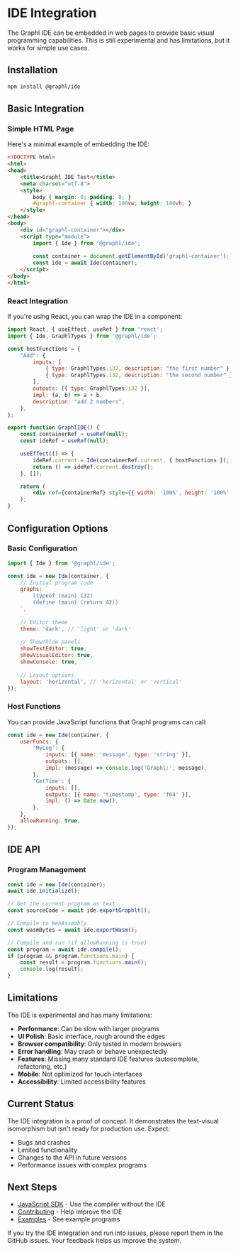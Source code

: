 # IDE Integration

The Graphl IDE can be embedded in web pages to provide basic visual programming capabilities. This is still experimental and has limitations, but it works for simple use cases.

## Installation

```bash
npm install @graphl/ide
```

## Basic Integration

### Simple HTML Page

Here's a minimal example of embedding the IDE:

```html
<!DOCTYPE html>
<html>
<head>
    <title>Graphl IDE Test</title>
    <meta charset="utf-8">
    <style>
        body { margin: 0; padding: 0; }
        #graphl-container { width: 100vw; height: 100vh; }
    </style>
</head>
<body>
    <div id="graphl-container"></div>
    <script type="module">
        import { Ide } from '@graphl/ide';
        
        const container = document.getElementById('graphl-container');
        const ide = await Ide(container);
    </script>
</body>
</html>
```

### React Integration

If you're using React, you can wrap the IDE in a component:

```jsx
import React, { useEffect, useRef } from 'react';
import { Ide, GraphlTypes } from '@graphl/ide';

const hostFunctions = {
    "Add": {
        inputs: [
            { type: GraphlTypes.i32, description: "the first number" },
            { type: GraphlTypes.i32, description: "the second number" },
        ],
        outputs: [{ type: GraphlTypes.i32 }],
        impl: (a, b) => a + b,
        description: "add 2 numbers",
    },
};

export function GraphlIDE() {
    const containerRef = useRef(null);
    const ideRef = useRef(null);

    useEffect(() => {
        ideRef.current = Ide(containerRef.current, { hostFunctions });
        return () => ideRef.current.destroy();
    }, []);

    return (
        <div ref={containerRef} style={{ width: '100%', height: '100%' }} />
    );
}
```

## Configuration Options

### Basic Configuration

```javascript
import { Ide } from '@graphl/ide';

const ide = new Ide(container, {
    // Initial program code
    graphs: `
        (typeof (main) i32)
        (define (main) (return 42))
    `,
    
    // Editor theme
    theme: 'dark', // 'light' or 'dark'
    
    // Show/hide panels
    showTextEditor: true,
    showVisualEditor: true,
    showConsole: true,
    
    // Layout options
    layout: 'horizontal', // 'horizontal' or 'vertical'
});
```

### Host Functions

You can provide JavaScript functions that Graphl programs can call:

```javascript
const ide = new Ide(container, {
    userFuncs: {
        'MyLog': {
            inputs: [{ name: 'message', type: 'string' }],
            outputs: [],
            impl: (message) => console.log('Graphl:', message),
        },
        'GetTime': {
            inputs: [],
            outputs: [{ name: 'timestamp', type: 'f64' }],
            impl: () => Date.now(),
        },
    },
    allowRunning: true,
});
```

## IDE API

### Program Management

```javascript
const ide = new Ide(container);
await ide.initialize();

// Get the current program as text
const sourceCode = await ide.exportGraphlt();

// Compile to WebAssembly
const wasmBytes = await ide.exportWasm();

// Compile and run (if allowRunning is true)
const program = await ide.compile();
if (program && program.functions.main) {
    const result = program.functions.main();
    console.log(result);
}
```

## Limitations

The IDE is experimental and has many limitations:

- **Performance**: Can be slow with larger programs
- **UI Polish**: Basic interface, rough around the edges
- **Browser compatibility**: Only tested in modern browsers
- **Error handling**: May crash or behave unexpectedly
- **Features**: Missing many standard IDE features (autocomplete, refactoring, etc.)
- **Mobile**: Not optimized for touch interfaces
- **Accessibility**: Limited accessibility features

## Current Status

The IDE integration is a proof of concept. It demonstrates the text-visual isomorphism but isn't ready for production use. Expect:

- Bugs and crashes
- Limited functionality
- Changes to the API in future versions
- Performance issues with complex programs

## Next Steps

- [JavaScript SDK](./javascript-sdk.md) - Use the compiler without the IDE
- [Contributing](./contributing.md) - Help improve the IDE
- [Examples](../lang-lib/lang-sdks/js/test/) - See example programs

If you try the IDE integration and run into issues, please report them in the GitHub issues. Your feedback helps us improve the system.
